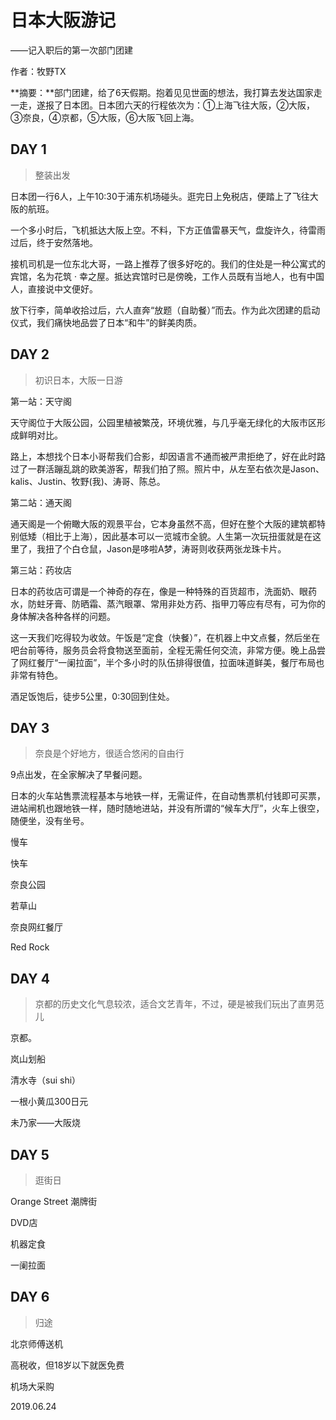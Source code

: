 # 日本大阪游记

——记入职后的第一次部门团建

作者：牧野TX

**摘要：**部门团建，给了6天假期。抱着见见世面的想法，我打算去发达国家走一走，遂报了日本团。日本团六天的行程依次为：①上海飞往大阪，②大阪，③奈良，④京都，⑤大阪，⑥大阪飞回上海。

## DAY 1

> 整装出发

日本团一行6人，上午10:30于浦东机场碰头。逛完日上免税店，便踏上了飞往大阪的航班。

一个多小时后，飞机抵达大阪上空。不料，下方正值雷暴天气，盘旋许久，待雷雨过后，终于安然落地。

接机司机是一位东北大哥，一路上推荐了很多好吃的。我们的住处是一种公寓式的宾馆，名为花筑 · 幸之屋。抵达宾馆时已是傍晚，工作人员既有当地人，也有中国人，直接说中文便好。

放下行李，简单收拾过后，六人直奔“放题（自助餐）”而去。作为此次团建的启动仪式，我们痛快地品尝了日本“和牛”的鲜美肉质。



## DAY 2

> 初识日本，大阪一日游

第一站：天守阁

天守阁位于大阪公园，公园里植被繁茂，环境优雅，与几乎毫无绿化的大阪市区形成鲜明对比。

路上，本想找个日本小哥帮我们合影，却因语言不通而被严肃拒绝了，好在此时路过了一群活蹦乱跳的欧美游客，帮我们拍了照。照片中，从左至右依次是Jason、kalis、Justin、牧野(我)、涛哥、陈总。

第二站：通天阁

通天阁是一个俯瞰大阪的观景平台，它本身虽然不高，但好在整个大阪的建筑都特别低矮（相比于上海），因此基本可以一览城市全貌。人生第一次玩扭蛋就是在这里了，我扭了个白仓鼠，Jason是哆啦A梦，涛哥则收获两张龙珠卡片。

第三站：药妆店

日本的药妆店可谓是一个神奇的存在，像是一种特殊的百货超市，洗面奶、眼药水，防蛀牙膏、防晒霜、蒸汽眼罩、常用非处方药、指甲刀等应有尽有，可为你的身体解决各种各样的问题。

这一天我们吃得较为收敛。午饭是“定食（快餐）”，在机器上中文点餐，然后坐在吧台前等待，服务员会将食物送至面前，全程无需任何交流，非常方便。晚上品尝了网红餐厅“一阑拉面”，半个多小时的队伍排得很值，拉面味道鲜美，餐厅布局也非常有特色。

酒足饭饱后，徒步5公里，0:30回到住处。

## DAY 3

> 奈良是个好地方，很适合悠闲的自由行

9点出发，在全家解决了早餐问题。

日本的火车站售票流程基本与地铁一样，无需证件，在自动售票机付钱即可买票，进站闸机也跟地铁一样，随时随地进站，并没有所谓的“候车大厅”，火车上很空，随便坐，没有坐号。

慢车

快车

奈良公园

若草山

奈良网红餐厅

Red Rock

## DAY 4

> 京都的历史文化气息较浓，适合文艺青年，不过，硬是被我们玩出了直男范儿

京都。

岚山划船

清水寺（sui shi）

一根小黄瓜300日元

未乃家——大阪烧

## DAY 5

> 逛街日

Orange Street 潮牌街

DVD店

机器定食

一阑拉面

## DAY 6

> 归途

北京师傅送机

高税收，但18岁以下就医免费

机场大采购



2019.06.24